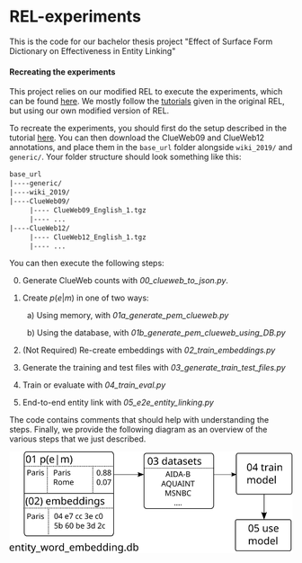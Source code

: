# REL-experiments

This is the code for our bachelor thesis project "Effect of Surface Form Dictionary on Effectiveness in Entity Linking" 

#### Recreating the experiments

This project relies on our modified REL to execute the experiments, which can be found    [here](https://github.com/hvwesten/REL/tree/master/REL). We mostly follow the [tutorials](https://github.com/informagi/REL/tree/master/tutorials) given in the original REL, but using our own modified version of REL.

To recreate the experiments, you should first do the setup described in the tutorial [here](https://github.com/informagi/REL/blob/master/tutorials/01_How_to_get_started.md). You can then download the ClueWeb09 and ClueWeb12 annotations, and place them in the `base_url` folder alongside `wiki_2019/` and `generic/`. Your folder structure should look something like this:

```
base_url
|----generic/
|----wiki_2019/
|----ClueWeb09/
     |---- ClueWeb09_English_1.tgz
     |---- ...
|----ClueWeb12/
     |---- ClueWeb12_English_1.tgz
     |---- ...
```

You can then execute the following steps:

0. Generate ClueWeb counts with *00\_clueweb\_to\_json.py*.

1. Create $p(e|m)$ in one of two ways:

        a) Using memory, with *01a\_generate\_pem\_clueweb.py*

        b) Using the database, with *01b\_generate\_pem\_clueweb\_using\_DB.py*

2. (Not Required) Re-create embeddings with *02_train_embeddings.py*

3. Generate the training and test files with *03_generate_train_test_files.py*

4. Train or evaluate with *04_train_eval.py*

5. End-to-end entity link with *05_e2e_entity_linking.py*

The code contains comments that should help with understanding the steps. Finally, we provide the following diagram as an overview of the various steps that we just described.


<p align="center">
  <img src="images/diagram.svg">
</p>
